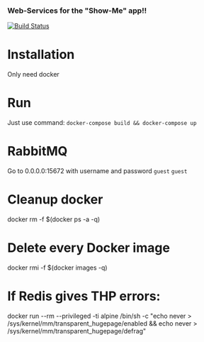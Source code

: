 ### Web-Services for the "Show-Me" app!!
[![Build Status](https://travis-ci.org/bilgeryahov/ProEP_DockerContainerServices.svg?branch=master)](https://travis-ci.org/bilgeryahov/ProEP_DockerContainerServices/)

# Installation
Only need docker

# Run
Just use command:
`docker-compose build && docker-compose up`

# RabbitMQ
Go to 0.0.0.0:15672 with username and password `guest` `guest`

# Cleanup docker
docker rm -f $(docker ps -a -q)

# Delete every Docker image
docker rmi -f $(docker images -q)

# If Redis gives THP errors:
docker run --rm --privileged -ti alpine /bin/sh -c "echo never > /sys/kernel/mm/transparent_hugepage/enabled && echo never > /sys/kernel/mm/transparent_hugepage/defrag"